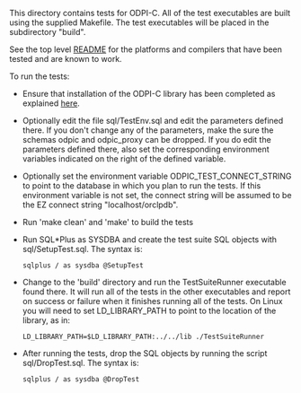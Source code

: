 This directory contains tests for ODPI-C. All of the test executables
are built using the supplied Makefile. The test executables will be
placed in the subdirectory "build".

See the top level [README](../README.md) for the platforms and compilers that
have been tested and are known to work.

To run the tests:

  - Ensure that installation of the ODPI-C library has been completed as
    explained [here](https://oracle.github.io/odpi/doc/installation.html).

  - Optionally edit the file sql/TestEnv.sql and edit the parameters defined
    there. If you don't change any of the parameters, make the sure the schemas
    odpic and odpic_proxy can be dropped. If you do edit the parameters defined
    there, also set the corresponding environment variables indicated on the
    right of the defined variable.

  - Optionally set the environment variable ODPIC_TEST_CONNECT_STRING to point
    to the database in which you plan to run the tests. If this environment
    variable is not set, the connect string will be assumed to be the
    EZ connect string "localhost/orclpdb".

  - Run 'make clean' and 'make' to build the tests

  - Run SQL\*Plus as SYSDBA and create the test suite SQL objects with
    sql/SetupTest.sql.  The syntax is:

        sqlplus / as sysdba @SetupTest

  - Change to the 'build' directory and run the TestSuiteRunner executable
    found there. It will run all of the tests in the other executables and
    report on success or failure when it finishes running all of the tests.
    On Linux you will need to set LD_LIBRARY_PATH to point to the location of
    the library, as in:

        LD_LIBRARY_PATH=$LD_LIBRARY_PATH:../../lib ./TestSuiteRunner

  - After running the tests, drop the SQL objects by running the
    script sql/DropTest.sql.  The syntax is:

        sqlplus / as sysdba @DropTest


